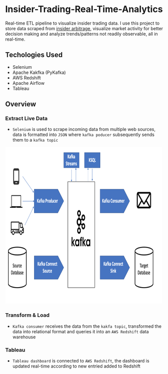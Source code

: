 # Insider-Trading-Real-Time-Analytics

Real-time ETL pipeline to visualize insider trading data. I use this project to store data scraped from [insider arbitrage](https://www.insidearbitrage.com/), visualize market activity for better decision making and analyze trends/patterns not readily observable, all in real-time.

## Techologies Used
* Selenium
* Apache Kakfka (PyKafka) 
* AWS Redshift
* Apache Airflow
* Tableau

## Overview

### Extract Live Data

- `Selenium` is used to scrape incoming data from multiple web sources, data is formatted into `JSON` where `kafka poducer` subsequently sends them to a `kafka topic`

<img src="https://github.com/AymenRumi/Insider-Trading-Real-Time-Analytics/blob/main/kafka.png" width="500" height="500">

### Transform & Load

 - `Kafka consumer` receives the data from the `kakfa topic`, transformed the data into relational format and queries it into an `AWS Redshift` data warehouse
 
 ### Tableau 

- `Tableau dashboard` is connected to `AWS Redshift`, the dashboard is updated real-time according to new entried added to Redshift
